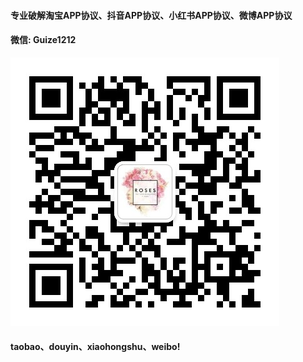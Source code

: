 #### 专业破解淘宝APP协议、抖音APP协议、小红书APP协议、微博APP协议
#### 微信: Guize1212

![微信二维码](https://github.com/w1614067865/taobo_kuaishou_spider/blob/master/weixin.jpg)

#### taobao、douyin、xiaohongshu、weibo!

